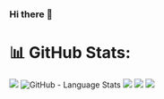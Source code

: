 ### Hi there 👋

<!--
**KzcDuD/KzcDuD** is a ✨ _special_ ✨ repository because its `README.md` (this file) appears on your GitHub profile.

Here are some ideas to get you started:

- 🔭 I’m currently working on ...
- 🌱 I’m currently learning ...
- 👯 I’m looking to collaborate on ...
- 🤔 I’m looking for help with ...
- 💬 Ask me about ...
- 📫 How to reach me: ...
- 😄 Pronouns: ...
- ⚡ Fun fact: ...
-->

# 📊 GitHub Stats:
![](https://github-profile-summary-cards.vercel.app/api/cards/repos-per-language?username=KzcDuD&theme=github)
![GitHub - Language Stats](https://github-readme-stats.vercel.app/api/top-langs/?username=KzcDuD&bg_color=90,FEFBF3,CDF0EA)
![](https://github-profile-summary-cards.vercel.app/api/cards/stats?username=KzcDuD&theme=github)
![](https://github-profile-summary-cards.vercel.app/api/cards/productive-time?username=KzcDuD&theme=github)
![](https://github-profile-summary-cards.vercel.app/api/cards/profile-details?username=KzcDuD&theme=github)
